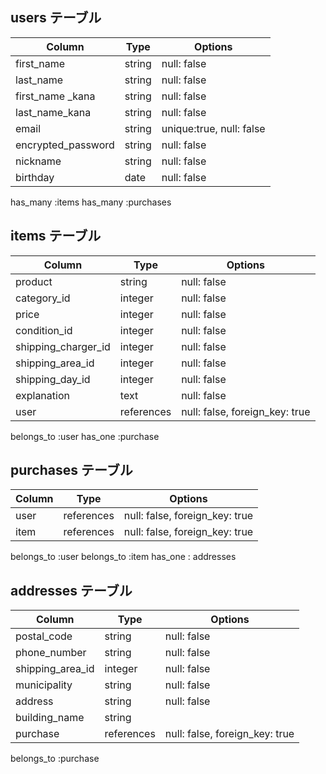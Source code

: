 
## users テーブル

| Column            | Type   | Options     |
| --------          | ------ | ----------- |
| first_name        | string | null: false |
| last_name         | string | null: false |
| first_name _kana  | string | null: false|
| last_name_kana    | string | null: false |
| email             | string | unique:true, null: false |
| encrypted_password| string | null: false |
| nickname          | string | null: false |
| birthday          | date   | null: false |

has_many :items
has_many :purchases

## items テーブル

| Column              | Type      | Options     |
| ------              | ------    | ----------- |
| product             | string    | null: false |
| category_id         | integer   | null: false |
| price               | integer   | null: false |
| condition_id        | integer   | null: false |
| shipping_charger_id | integer   | null: false |
| shipping_area_id    | integer   | null: false |
| shipping_day_id     | integer   | null: false |
| explanation         | text      | null: false |
| user                | references| null: false, foreign_key: true |

belongs_to :user
has_one :purchase


## purchases テーブル

| Column | Type       | Options                        |
| ------ | ---------- | ------------------------------ |
| user   | references | null: false, foreign_key: true |
| item   | references | null: false, foreign_key: true |

belongs_to :user
belongs_to :item
has_one : addresses

## addresses テーブル

| Column          | Type       | Options                        |
| -------         | ---------- | ------------------------------ |
| postal_code     | string     | null: false                    |
| phone_number    | string     | null: false                    |
| shipping_area_id| integer    | null: false                    |
| municipality    | string     | null: false                    |
| address         | string     | null: false                    |
| building_name   | string     |
| purchase        | references | null: false, foreign_key: true |

belongs_to :purchase